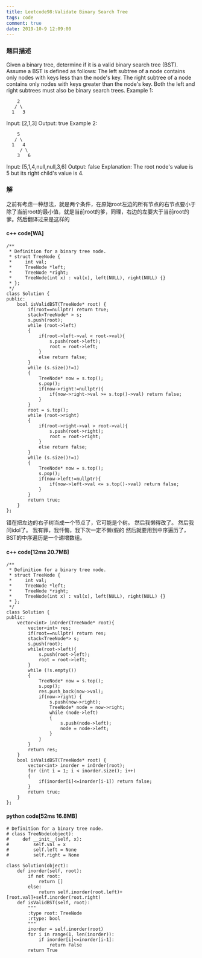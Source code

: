 ```yaml
---
title: Leetcode98:Validate Binary Search Tree
tags: code
comment: true
date: 2019-10-9 12:09:00
---
```

### 题目描述
Given a binary tree, determine if it is a valid binary search tree (BST).
Assume a BST is defined as follows:
The left subtree of a node contains only nodes with keys less than the node's key.
The right subtree of a node contains only nodes with keys greater than the node's key.
Both the left and right subtrees must also be binary search trees.
 Example 1:
```
    2
   / \
  1   3
```
Input: [2,1,3]
Output: true
Example 2:
```
    5
   / \
  1   4
     / \
    3   6
```
Input: [5,1,4,null,null,3,6]
Output: false
Explanation: The root node's value is 5 but its right child's value is 4.
### 解
之前有考虑一种想法，就是两个条件，在原始root左边的所有节点的右节点要小于除了当前root的最小值，就是当前root的爹，同理，右边的左要大于当前root的爹。然后翻译过来是这样的
#### c++ code[WA]
```
/**
 * Definition for a binary tree node.
 * struct TreeNode {
 *     int val;
 *     TreeNode *left;
 *     TreeNode *right;
 *     TreeNode(int x) : val(x), left(NULL), right(NULL) {}
 * };
 */
class Solution {
public:
    bool isValidBST(TreeNode* root) {
        if(root==nullptr) return true;
        stack<TreeNode* > s;
        s.push(root);
        while (root->left)
        {
            if(root->left->val < root->val){
                s.push(root->left);
                root = root->left;
            }
            else return false;
        }
        while (s.size()!=1)
        {
            TreeNode* now = s.top();
            s.pop();
            if(now->right!=nullptr){
                if(now->right->val >= s.top()->val) return false;
            }
        }
        root = s.top();
        while (root->right)
        {
            if(root->right->val > root->val){
                s.push(root->right);
                root = root->right;
            }
            else return false;
        }
        while (s.size()!=1)
        {
            TreeNode* now = s.top();
            s.pop();
            if(now->left!=nullptr){
                if(now->left->val <= s.top()->val) return false;
            }
        }
        return true;
    }
};
```
错在把左边的右子树当成一个节点了，它可能是个树。
然后我懒得改了。
然后我问idol了。
我有罪，我忏悔，我下次一定不懒(假的
然后就要用到中序遍历了，BST的中序遍历是一个递增数组。
#### c++ code[12ms 20.7MB]
```
/**
 * Definition for a binary tree node.
 * struct TreeNode {
 *     int val;
 *     TreeNode *left;
 *     TreeNode *right;
 *     TreeNode(int x) : val(x), left(NULL), right(NULL) {}
 * };
 */
class Solution {
public:
    vector<int> inOrder(TreeNode* root){
        vector<int> res;
        if(root==nullptr) return res;
        stack<TreeNode*> s;
        s.push(root);
        while(root->left){
            s.push(root->left);
            root = root->left;
        }
        while (!s.empty())
        {
            TreeNode* now = s.top();
            s.pop();
            res.push_back(now->val);
            if(now->right) {
                s.push(now->right);
                TreeNode* node = now->right;
                while (node->left)
                {
                    s.push(node->left);
                    node = node->left;
                }
            }
        }
        return res;
    }
    bool isValidBST(TreeNode* root) {
        vector<int> inorder = inOrder(root);
        for (int i = 1; i < inorder.size(); i++)
        {
            if(inorder[i]<=inorder[i-1]) return false;
        }
        return true;
    }
};
```
#### python code[52ms 16.8MB]
```
# Definition for a binary tree node.
# class TreeNode(object):
#     def __init__(self, x):
#         self.val = x
#         self.left = None
#         self.right = None

class Solution(object):
    def inorder(self, root):
        if not root:
            return []
        else:
            return self.inorder(root.left)+[root.val]+self.inorder(root.right)
    def isValidBST(self, root):
        """
        :type root: TreeNode
        :rtype: bool
        """
        inorder = self.inorder(root)
        for i in range(1, len(inorder)):
            if inorder[i]<=inorder[i-1]:
                return False
        return True
```
